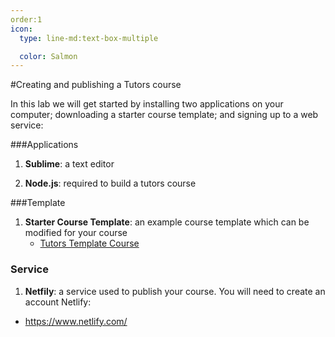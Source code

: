 ```yaml
---
order:1
icon:
  type: line-md:text-box-multiple

  color: Salmon
---
```


#Creating and publishing a Tutors course

In this lab we will get started by installing two applications on your computer; downloading a starter course template; and signing up to a web service:

###Applications
1. **Sublime**: a text editor

1. **Node.js**: required to build a tutors course

###Template
1. **Starter Course Template**: an example course template which can be modified for your course 
 	- [Tutors Template Course](./archives/tutors-starter.zip)

### Service

1. **Netfily**: a service used to publish your course.
 You will need to create an account Netlify:
 
 - <https://www.netlify.com/>
